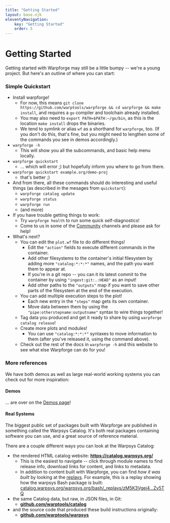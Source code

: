 ```yaml
---
title: "Getting Started"
layout: base.njk
eleventyNavigation: 
    key: "Getting Started"
    order: 5
---
```


Getting Started
===============

Getting started with Warpforge may still be a little bumpy -- we're a young project.  But here's an outline of where you can start:


### Simple Quickstart

- Install warpforge!
	- For now, this means `git clone https://github.com/warptools/warpforge && cd warpforge && make install`, and requires a `go` compiler and toolchain already installed.
	- You may also need to `export PATH=$PATH:~/go/bin`, as this is the location `make install` drops the binaries.
	- We tend to symlink or alias `wf` as a shorthand for `warpforge`, too.  (If you don't do this, that's fine, but you might need to lengthen some of the commands you see in demos accordingly.)
- `warpforge -h`
	- This will show you all the subcommands, and basic help menu locally.
- `warpforge quickstart`
	- ... which will error ;)  but hopefully inform you where to go from there.
- `warpforge quickstart example.org/demo-proj`
	- that's better ;)
- And from there, all these commands should do interesting and useful things (as described in the mesages from `quickstart`):
	- `warpforge catalog update`
	- `warpforge status`
	- `warpforge run`
	- (and more)
- If you have trouble getting things to work:
	- Try `warpforge health` to run some quick self-diagnostics!
	- Come to us in some of the [Community](/community.md) channels and please ask for help!
- What's next?
	- You can edit the `plot.wf` file to do different things!
		- Edit the `"action"` fields to execute different commands in the container.
		- Add other filesystems to the container's initial filesystem by adding more `"catalog:*:*:*"` names, and the path you want them to appear at.
		- If you're in a git repo -- you can it its latest commit to the container by using `"ingest:git:.:HEAD"` as an input!
		- Add other paths to the `"outputs"` map if you want to save other parts of the filesystem at the end of the execution.
	- You can add multiple execution steps to the plot!
		- Each new entry in the `"steps"` map gets its own container.
		- Move data between them by using the `"pipe:otherstepname:outputname"` syntax to wire things together!
	- Tag data you produced and get it ready to share by using `warpforge catalog release`!
	- Create more plots and modules!
		- You can use `"catalog:*:*:*"` syntaxes to move information to them (after you've released it, using the command above).
	- Check out the rest of the docs in `warpforge -h` and this website to see what else Warpforge can do for you!



### More references

We have both demos as well as large real-world working systems you can check out for more inspiration:

#### Demos

... are over on the [Demos page](/demos.md)!

#### Real Systems

The biggest public set of packages built with Warpforge are published in something called the Warpsys Catalog.
It's both real packages containing software you can use, and a great source of reference material.

There are a couple different ways you can look at the Warpsys Catalog:

- the rendered HTML catalog website: **https://catalog.warpsys.org/**
	- This is the easiest to navigate -- click through module names to find release info, download links for content, and links to metadata.
	- In addition to content built with Warpforge, you can find *how it was built* by looking at the [replays](/glossary.md#replay).
	  For example, this is a replay showing how the warpsys Bash package is built: [catalog.warpsys.org/warpsys.org/bash/_replays/zM5K3Vgei4...Zv5TQ](http://catalog.warpsys.org/warpsys.org/bash/_replays/zM5K3Vgei44et6RzTA785sEZGwuFV75vCazjhR11RH5veFdMTx7F5cg2c4NA5HXPK8Zv5TQ.html)
- the same Catalog data, but raw, in JSON files, in Git:
	- [**github.com/warptools/catalog**](https://github.com/warptools/warpsys-catalog)
- and the source code that produced these build instructions originally:
	- [**github.com/warptools/warpsys**](https://github.com/warptools/warpsys)
